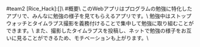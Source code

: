 #team2 [Rice_Hack]:[]\\
#概要\\
このWebアプリはプログラムの勉強に特化したアプリで、みんなに勉強の様子を見てもらえるアプリです。\\
勉強中はストップウォッチとタイムラプス撮影を義務付けることで集中して勉強に取り組むことができます。\\
また、撮影したタイムラプスを投稿し、ネットで勉強の様子をお互いに見ることができるため、モチベーションも上がります。\\
#
